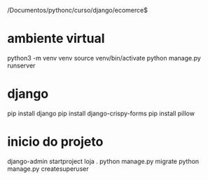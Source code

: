 /Documentos/pythonc/curso/django/ecomerce$ 

# ambiente virtual

python3 -m venv venv
source venv/bin/activate
python manage.py runserver

# django

pip install django
pip install django-crispy-forms
pip install pillow

# inicio do projeto

django-admin startproject loja .
python manage.py migrate
python manage.py createsuperuser
